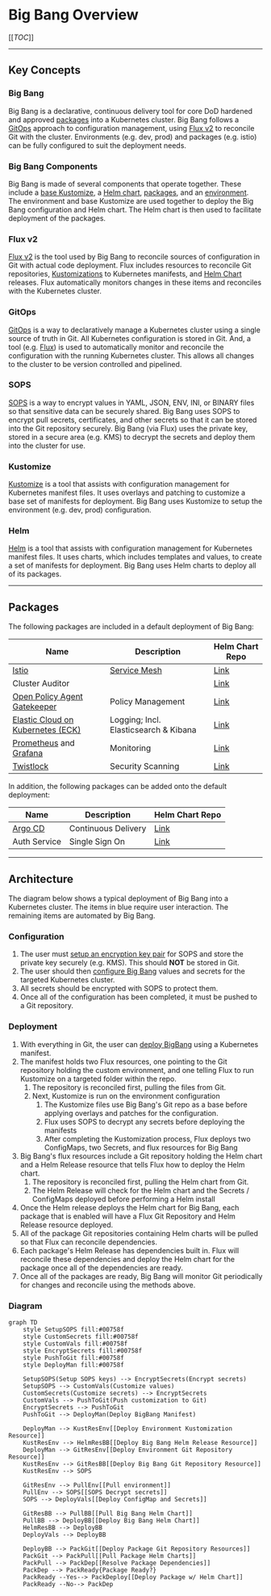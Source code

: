 # Big Bang Overview

[[_TOC_]]

---

## Key Concepts

### Big Bang

Big Bang is a declarative, continuous delivery tool for core DoD hardened and approved [packages](#packages) into a Kubernetes cluster.  Big Bang follows a [GitOps](#gitops) approach to configuration management, using [Flux v2](#flux-v2) to reconcile Git with the cluster.  Environments (e.g. dev, prod) and packages (e.g. istio) can be fully configured to suit the deployment needs.

### Big Bang Components

Big Bang is made of several components that operate together.  These include a [base Kustomize](../base/), a [Helm chart](../chart), [packages](../chart/templates), and an [environment](https://repo1.dso.mil/platform-one/big-bang/customers/bigbang).  The environment and base Kustomize are used together to deploy the Big Bang configuration and Helm chart.  The Helm chart is then used to facilitate deployment of the packages.

### Flux v2

[Flux v2](https://toolkit.fluxcd.io/) is the tool used by Big Bang to reconcile sources of configuration in Git with actual code deployment.  Flux includes resources to reconcile Git repositories, [Kustomizations](https://kustomize.io/) to Kubernetes manifests, and [Helm Chart](https://helm.sh/docs/topics/charts/) releases.  Flux automatically monitors changes in these items and reconciles with the Kubernetes cluster.

### GitOps

[GitOps](https://www.weave.works/technologies/gitops/) is a way to declaratively manage a Kubernetes cluster using a single source of truth in Git.  All Kubernetes configuration is stored in Git.  And, a tool (e.g. [Flux](#flux-v2)) is used to automatically monitor and reconcile the configuration with the running Kubernetes cluster.  This allows all changes to the cluster to be version controlled and pipelined.

### SOPS

[SOPS](https://github.com/mozilla/sops) is a way to encrypt values in YAML, JSON, ENV, INI, or BINARY files so that sensitive data can be securely shared.  Big Bang uses SOPS to encrypt pull secrets, certificates, and other secrets so that it can be stored into the Git repository securely.  Big Bang (via Flux) uses the private key, stored in a secure area (e.g. KMS) to decrypt the secrets and deploy them into the cluster for use.

### Kustomize

[Kustomize](https://kustomize.io/) is a tool that assists with configuration management for Kubernetes manifest files.  It uses overlays and patching to customize a base set of manifests for deployment.  Big Bang uses Kustomize to setup the environment (e.g. dev, prod) configuration.

### Helm

[Helm](https://helm.sh/) is a tool that assists with configuration management for Kubernetes manifest files.  It uses charts, which includes templates and values, to create a set of manifests for deployment. Big Bang uses Helm charts to deploy all of its packages.

---

## Packages

The following packages are included in a default deployment of Big Bang:

|Name|Description|Helm Chart Repo|
|--|--|--|
|[Istio](https://istio.io/)|[Service Mesh](https://www.redhat.com/en/topics/microservices/what-is-a-service-mesh)|[Link](https://repo1.dso.mil/platform-one/big-bang/apps/core/servicemesh.git)|
|Cluster Auditor| |[Link](https://repo1.dso.mil/platform-one/big-bang/apps/core/cluster-auditor.git)|
|[Open Policy Agent Gatekeeper](https://github.com/open-policy-agent/gatekeeper)| Policy Management | [Link](https://repo1.dso.mil/platform-one/big-bang/apps/core/policy.git)|
|[Elastic Cloud on Kubernetes (ECK)](https://www.elastic.co/guide/en/cloud-on-k8s/current/index.html)| Logging; Incl. Elasticsearch & Kibana |[Link](https://repo1.dso.mil/platform-one/big-bang/apps/core/elasticsearch-kibana.git)|
|[Prometheus](https://prometheus.io/) and [Grafana](https://grafana.com/)| Monitoring |[Link](https://repo1.dso.mil/platform-one/big-bang/apps/core/monitoring.git)|
|[Twistlock](https://www.paloaltonetworks.com/prisma/cloud)| Security Scanning |[Link](https://repo1.dso.mil/platform-one/big-bang/apps/security-tools/twistlock.git)|

In addition, the following packages can be added onto the default deployment:

|Name|Description|Helm Chart Repo|
|--|--|--|
|[Argo CD](https://argoproj.github.io/argo-cd/)| Continuous Delivery |[Link](https://repo1.dso.mil/platform-one/big-bang/apps/core/argocd.git)|
|Auth Service|Single Sign On|[Link](https://repo1.dso.mil/platform-one/big-bang/apps/sandbox/authservice.git)

---

## Architecture

The diagram below shows a typical deployment of Big Bang into a Kubernetes cluster.  The items in blue require user interaction.  The remaining items are automated by Big Bang.

### Configuration

1. The user must [setup an encryption key pair](./encryption.md) for SOPS and store the private key securely (e.g. KMS).  This should **NOT** be stored in Git.
1. The user should then [configure Big Bang](./configuration.md) values and secrets for the targeted Kubernetes cluster.
1. All secrets should be encrypted with SOPS to protect them.
1. Once all of the configuration has been completed, it must be pushed to a Git repository.

### Deployment

1. With everything in Git, the user can [deploy BigBang](./deployment.md) using a Kubernetes manifest.
1. The manifest holds two Flux resources, one pointing to the Git repository holding the custom environment, and one telling Flux to run Kustomize on a targeted folder within the repo.
   1. The repository is reconciled first, pulling the files from Git.
   1. Next, Kustomize is run on the environment configuration
      1. The Kustomize files use Big Bang's Git repo as a base before applying overlays and patches for the configuration.
      1. Flux uses SOPS to decrypt any secrets before deploying the manifests
      1. After completing the Kustomization process, Flux deploys two ConfigMaps, two Secrets, and flux resources for Big Bang
1. Big Bang's flux resources include a Git repository holding the Helm chart and a Helm Release resource that tells Flux how to deploy the Helm chart.
   1. The repository is reconciled first, pulling the Helm chart from Git.
   1. The Helm Release will check for the Helm chart and the Secrets / ConfigMaps deployed before performing a Helm install
1. Once the Helm release deploys the Helm chart for Big Bang, each package that is enabled will have a Flux Git Repository and Helm Release resource deployed.
1. All of the package Git repositories containing Helm charts will be pulled so that Flux can reconcile dependencies.
1. Each package's Helm Release has dependencies built in.  Flux will reconcile these dependencies and deploy the Helm chart for the package once all of the dependencies are ready.
1. Once all of the packages are ready, Big Bang will monitor Git periodically for changes and reconcile using the methods above.

### Diagram

```mermaid
graph TD
    style SetupSOPS fill:#00758f
    style CustomSecrets fill:#00758f
    style CustomVals fill:#00758f
    style EncryptSecrets fill:#00758f
    style PushToGit fill:#00758f
    style DeployMan fill:#00758f

    SetupSOPS(Setup SOPS keys) --> EncryptSecrets(Encrypt secrets)
    SetupSOPS --> CustomVals(Customize values)
    CustomSecrets(Customize secrets) --> EncryptSecrets
    CustomVals --> PushToGit(Push customization to Git)
    EncryptSecrets --> PushToGit
    PushToGit --> DeployMan(Deploy BigBang Manifest)

    DeployMan --> KustResEnv[[Deploy Environment Kustomization Resource]]
    KustResEnv --> HelmResBB[[Deploy Big Bang Helm Release Resource]]
    DeployMan --> GitResEnv[[Deploy Environment Git Repository Resource]]
    KustResEnv --> GitResBB[[Deploy Big Bang Git Repository Resource]]
    KustResEnv --> SOPS

    GitResEnv --> PullEnv[[Pull environment]]
    PullEnv --> SOPS[[SOPS Decrypt secrets]]
    SOPS --> DeployVals[[Deploy ConfigMap and Secrets]]

    GitResBB --> PullBB[[Pull Big Bang Helm Chart]]
    PullBB --> DeployBB[[Deploy Big Bang Helm Chart]]
    HelmResBB --> DeployBB
    DeployVals --> DeployBB

    DeployBB --> PackGit[[Deploy Package Git Repository Resources]]
    PackGit --> PackPull[[Pull Package Helm Charts]]
    PackPull --> PackDep[[Resolve Package Dependencies]]
    PackDep --> PackReady{Package Ready?}
    PackReady --Yes--> PackDeploy[[Deploy Package w/ Helm Chart]]
    PackReady --No--> PackDep
```
